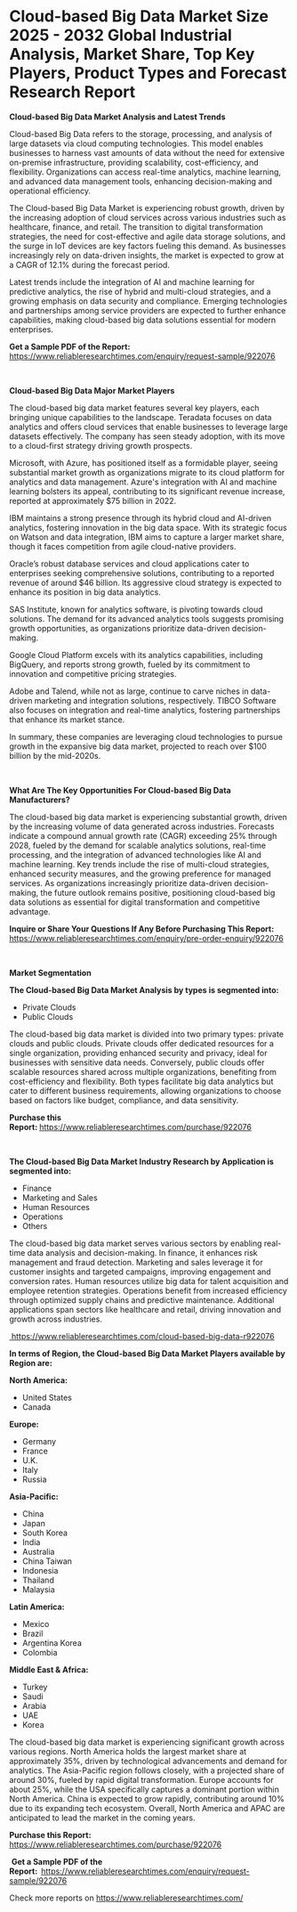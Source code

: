 <p><h1>Cloud-based Big Data Market Size 2025 - 2032 Global Industrial Analysis, Market Share, Top Key Players, Product Types and Forecast Research Report</h1></p><p><strong>Cloud-based Big Data Market Analysis and Latest Trends</strong></p>
<p><p>Cloud-based Big Data refers to the storage, processing, and analysis of large datasets via cloud computing technologies. This model enables businesses to harness vast amounts of data without the need for extensive on-premise infrastructure, providing scalability, cost-efficiency, and flexibility. Organizations can access real-time analytics, machine learning, and advanced data management tools, enhancing decision-making and operational efficiency.</p><p>The Cloud-based Big Data Market is experiencing robust growth, driven by the increasing adoption of cloud services across various industries such as healthcare, finance, and retail. The transition to digital transformation strategies, the need for cost-effective and agile data storage solutions, and the surge in IoT devices are key factors fueling this demand. As businesses increasingly rely on data-driven insights, the market is expected to grow at a CAGR of 12.1% during the forecast period.</p><p>Latest trends include the integration of AI and machine learning for predictive analytics, the rise of hybrid and multi-cloud strategies, and a growing emphasis on data security and compliance. Emerging technologies and partnerships among service providers are expected to further enhance capabilities, making cloud-based big data solutions essential for modern enterprises.</p></p>
<p><strong>Get a Sample PDF of the Report:&nbsp;</strong> <a href="https://www.reliableresearchtimes.com/enquiry/request-sample/922076?utm_campaign=3585&utm_medium=2&utm_source=Github&utm_content=ia&utm_term=08042025&utm_id=cloud-based-big-data">https://www.reliableresearchtimes.com/enquiry/request-sample/922076</a></p>
<p>&nbsp;</p>
<p><strong>Cloud-based Big Data Major Market Players</strong></p>
<p><p>The cloud-based big data market features several key players, each bringing unique capabilities to the landscape. Teradata focuses on data analytics and offers cloud services that enable businesses to leverage large datasets effectively. The company has seen steady adoption, with its move to a cloud-first strategy driving growth prospects.</p><p>Microsoft, with Azure, has positioned itself as a formidable player, seeing substantial market growth as organizations migrate to its cloud platform for analytics and data management. Azure's integration with AI and machine learning bolsters its appeal, contributing to its significant revenue increase, reported at approximately $75 billion in 2022.</p><p>IBM maintains a strong presence through its hybrid cloud and AI-driven analytics, fostering innovation in the big data space. With its strategic focus on Watson and data integration, IBM aims to capture a larger market share, though it faces competition from agile cloud-native providers.</p><p>Oracle’s robust database services and cloud applications cater to enterprises seeking comprehensive solutions, contributing to a reported revenue of around $46 billion. Its aggressive cloud strategy is expected to enhance its position in big data analytics.</p><p>SAS Institute, known for analytics software, is pivoting towards cloud solutions. The demand for its advanced analytics tools suggests promising growth opportunities, as organizations prioritize data-driven decision-making.</p><p>Google Cloud Platform excels with its analytics capabilities, including BigQuery, and reports strong growth, fueled by its commitment to innovation and competitive pricing strategies.</p><p>Adobe and Talend, while not as large, continue to carve niches in data-driven marketing and integration solutions, respectively. TIBCO Software also focuses on integration and real-time analytics, fostering partnerships that enhance its market stance.</p><p>In summary, these companies are leveraging cloud technologies to pursue growth in the expansive big data market, projected to reach over $100 billion by the mid-2020s.</p></p>
<p>&nbsp;</p>
<p><strong>What Are The Key Opportunities For Cloud-based Big Data Manufacturers?</strong></p>
<p><p>The cloud-based big data market is experiencing substantial growth, driven by the increasing volume of data generated across industries. Forecasts indicate a compound annual growth rate (CAGR) exceeding 25% through 2028, fueled by the demand for scalable analytics solutions, real-time processing, and the integration of advanced technologies like AI and machine learning. Key trends include the rise of multi-cloud strategies, enhanced security measures, and the growing preference for managed services. As organizations increasingly prioritize data-driven decision-making, the future outlook remains positive, positioning cloud-based big data solutions as essential for digital transformation and competitive advantage.</p></p>
<p><strong>Inquire or Share Your Questions If Any Before Purchasing This Report:</strong> <a href="https://www.reliableresearchtimes.com/enquiry/pre-order-enquiry/922076?utm_campaign=3585&utm_medium=2&utm_source=Github&utm_content=ia&utm_term=08042025&utm_id=cloud-based-big-data">https://www.reliableresearchtimes.com/enquiry/pre-order-enquiry/922076</a></p>
<p>&nbsp;</p>
<p><strong>Market Segmentation</strong></p>
<p><strong>The Cloud-based Big Data Market Analysis by types is segmented into:</strong></p>
<p><ul><li>Private Clouds</li><li>Public Clouds</li></ul></p>
<p><p>The cloud-based big data market is divided into two primary types: private clouds and public clouds. Private clouds offer dedicated resources for a single organization, providing enhanced security and privacy, ideal for businesses with sensitive data needs. Conversely, public clouds offer scalable resources shared across multiple organizations, benefiting from cost-efficiency and flexibility. Both types facilitate big data analytics but cater to different business requirements, allowing organizations to choose based on factors like budget, compliance, and data sensitivity.</p></p>
<p><strong>Purchase this Report:&nbsp;</strong><a href="https://www.reliableresearchtimes.com/purchase/922076?utm_campaign=3585&utm_medium=2&utm_source=Github&utm_content=ia&utm_term=08042025&utm_id=cloud-based-big-data">https://www.reliableresearchtimes.com/purchase/922076</a></p>
<p>&nbsp;</p>
<p><strong>The Cloud-based Big Data Market Industry Research by Application is segmented into:</strong></p>
<p><ul><li>Finance</li><li>Marketing and Sales</li><li>Human Resources</li><li>Operations</li><li>Others</li></ul></p>
<p><p>The cloud-based big data market serves various sectors by enabling real-time data analysis and decision-making. In finance, it enhances risk management and fraud detection. Marketing and sales leverage it for customer insights and targeted campaigns, improving engagement and conversion rates. Human resources utilize big data for talent acquisition and employee retention strategies. Operations benefit from increased efficiency through optimized supply chains and predictive maintenance. Additional applications span sectors like healthcare and retail, driving innovation and growth across industries.</p></p>
<p><a href="https://www.reliableresearchtimes.com/cloud-based-big-data-r922076?utm_campaign=3585&utm_medium=2&utm_source=Github&utm_content=ia&utm_term=08042025&utm_id=cloud-based-big-data">&nbsp;https://www.reliableresearchtimes.com/cloud-based-big-data-r922076</a></p>
<p><strong>In terms of Region, the Cloud-based Big Data Market Players available by Region are:</strong></p>
<p>
    <p> <strong> North America: </strong>
        <ul>
            <li>United States</li>
            <li>Canada</li>
        </ul>
        </p> 
    <p> <strong> Europe: </strong>
        <ul>
            <li>Germany</li>
            <li>France</li>
            <li>U.K.</li>
            <li>Italy</li>
            <li>Russia</li>
        </ul>
        </p> 
    <p> <strong> Asia-Pacific: </strong>
        <ul>
            <li>China</li>
            <li>Japan</li>
            <li>South Korea</li>
            <li>India</li>
            <li>Australia</li>
            <li>China Taiwan</li>
            <li>Indonesia</li>
            <li>Thailand</li>
            <li>Malaysia</li>
        </ul>
        </p> 
    <p> <strong> Latin America: </strong>
        <ul>
            <li>Mexico</li>
            <li>Brazil</li>
            <li>Argentina Korea</li>
            <li>Colombia</li>
        </ul>
        </p> 
    <p> <strong> Middle East & Africa: </strong>
        <ul>
            <li>Turkey</li>
            <li>Saudi</li>
            <li>Arabia</li>
            <li>UAE</li>
            <li>Korea</li>
        </ul>
    </p>
    </p>
<p><p>The cloud-based big data market is experiencing significant growth across various regions. North America holds the largest market share at approximately 35%, driven by technological advancements and demand for analytics. The Asia-Pacific region follows closely, with a projected share of around 30%, fueled by rapid digital transformation. Europe accounts for about 25%, while the USA specifically captures a dominant portion within North America. China is expected to grow rapidly, contributing around 10% due to its expanding tech ecosystem. Overall, North America and APAC are anticipated to lead the market in the coming years. </p></p>
<p><strong>Purchase this Report: </strong><a href="https://www.reliableresearchtimes.com/purchase/922076?utm_campaign=3585&utm_medium=2&utm_source=Github&utm_content=ia&utm_term=08042025&utm_id=cloud-based-big-data">https://www.reliableresearchtimes.com/purchase/922076</a></p>
<p>&nbsp;<strong>Get a Sample PDF of the Report:&nbsp;&nbsp;</strong><a href="https://www.reliableresearchtimes.com/enquiry/request-sample/922076?utm_campaign=3585&utm_medium=2&utm_source=Github&utm_content=ia&utm_term=08042025&utm_id=cloud-based-big-data">https://www.reliableresearchtimes.com/enquiry/request-sample/922076</a></p>
<p><strong></strong></p>
<p>Check more reports on <a href="https://www.reliableresearchtimes.com/?utm_campaign=3585&utm_medium=2&utm_source=Github&utm_content=ia&utm_term=08042025&utm_id=cloud-based-big-data">https://www.reliableresearchtimes.com/</a></p>